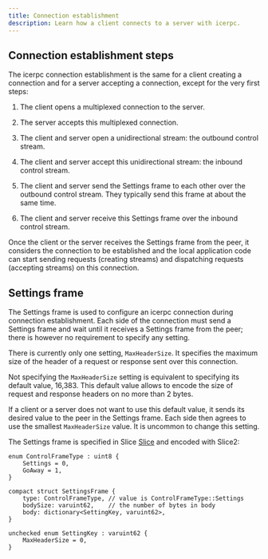 ```yaml
---
title: Connection establishment
description: Learn how a client connects to a server with icerpc.
---
```


## Connection establishment steps

The icerpc connection establishment is the same for a client creating a connection and for a server accepting a
connection, except for the very first steps:

1. The client opens a multiplexed connection to the server.

2. The server accepts this multiplexed connection.

3. The client and server open a unidirectional stream: the outbound control stream.

4. The client and server accept this unidirectional stream: the inbound control stream.

5. The client and server send the Settings frame to each other over the outbound control stream. They typically send this frame at about the same time.

6. The client and server receive this Settings frame over the inbound control stream.

Once the client or the server receives the Settings frame from the peer, it considers the connection to be established
and the local application code can start sending requests (creating streams) and dispatching requests (accepting
streams) on this connection.

## Settings frame

The Settings frame is used to configure an icerpc connection during connection establishment. Each side of the
connection must send a Settings frame and wait until it receives a Settings frame from the peer; there is however no
requirement to specify any setting.

There is currently only one setting, `MaxHeaderSize`. It specifies the maximum size of the header of a request or
response sent over this connection.

Not specifying the `MaxHeaderSize` setting is equivalent to specifying its default value, 16,383. This default value
allows to encode the size of request and response headers on no more than 2 bytes.

If a client or a server does not want to use this default value, it sends its desired value to the peer in the Settings
frame. Each side then agrees to use the smallest `MaxHeaderSize` value. It is uncommon to change this setting.

The Settings frame is specified in Slice [Slice](../../slice) and encoded with Slice2:

```slice
enum ControlFrameType : uint8 {
    Settings = 0,
    GoAway = 1,
}

compact struct SettingsFrame {
    type: ControlFrameType, // value is ControlFrameType::Settings
    bodySize: varuint62,    // the number of bytes in body
    body: dictionary<SettingKey, varuint62>,
}

unchecked enum SettingKey : varuint62 {
    MaxHeaderSize = 0,
}
```
